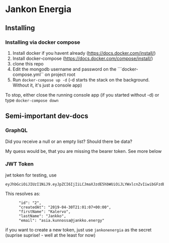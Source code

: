 # Jankon Energia

## Installing 

### Installing via docker compose

1) Install docker if you havent already (https://docs.docker.com/install/)
2) Install docker-compose (https://docs.docker.com/compose/install/)
4) clone this repo
5) Edit the mongodb username and password on the ```docker-compose.yml`` on project root
6) Run ```docker-compose up -d```
(-d starts the stack on the background. Without it, it's just a console app)

To stop, either close the running console app (if you started without -d) or type ```docker-compose down```

## Semi-important dev-docs

### GraphQL

Did you receive a null or an empty list?
Should there be data?

My quess would be, that you are missing the bearer token. See more below 

### JWT Token
jwt token for testing, use
```
eyJhbGciOiJIUzI1NiJ9.eyJpZCI6IjIiLCJmaXJzdE5hbWUiOiJLYWxlcnZvIiwibGFzdE5hbWUiOiJKYW5ra28iLCJlbWFpbCI6ImFzaWEua3Vubm9zc2FAamFua2tvLmVuZXJneSIsImNyZWF0ZWRBdCI6IjIwMTktMDQtMzBUMjE6MDE6MDcrMDA6MDAifQ.8AMQR2p1nRbmzV7O8NNHcZ0IBMes7QpqEAKyjV7jcC4
```
This resolves as:

```
      "id": "2",
      "createdAt": "2019-04-30T21:01:07+00:00",
      "firstName": "Kalervo",
      "lastName": "Jankko",
      "email": "asia.kunnossa@jankko.energy"
```

if you want to create a new token, just use ```jankonenergia``` as the secret (suprise suprise! - well at the least for now)
